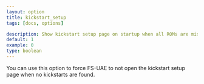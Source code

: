 ```yaml
---
layout: option
title: kickstart_setup
tags: [docs, options]

description: Show kickstart setup page on startup when all ROMs are missing
default: 1
example: 0
type: boolean
---
```


You can use this option to force FS-UAE to not open the kickstart setup
page when no kickstarts are found.

